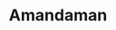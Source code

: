 ---
title: "Amandaman"
title_bn: "আমনদামন নদী"
description: "Amandaman river starts from the Belhara bil and ends at the Nagar river. It covers Baliadangi upazila,Thakurgaon. The total length of the river is 11 km."
---